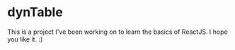 # dynTable
This is a project I've been working on to learn the basics of ReactJS. I hope you like it. :)
